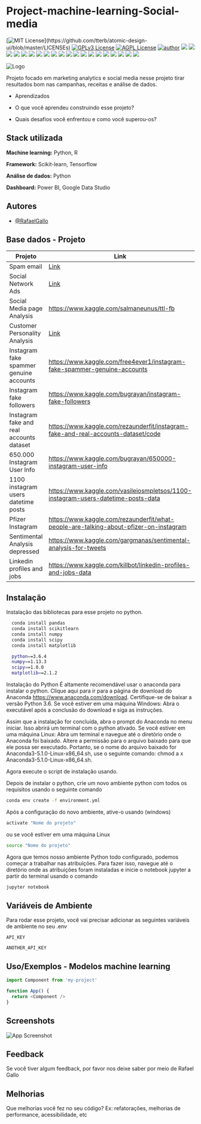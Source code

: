 # Project-machine-learning-Social-media

[![MIT License](https://img.shields.io/apm/l/atomic-design-ui.svg?)](https://github.com/tterb/atomic-design-ui/blob/master/LICENSEs)
[![GPLv3 License](https://img.shields.io/badge/License-GPL%20v3-yellow.svg)](https://opensource.org/licenses/)
[![AGPL License](https://img.shields.io/badge/license-AGPL-blue.svg)](http://www.gnu.org/licenses/agpl-3.0)
[![author](https://img.shields.io/badge/author-RafaelGallo-red.svg)](https://github.com/RafaelGallo?tab=repositories) 
[![](https://img.shields.io/badge/python-3.7+-blue.svg)](https://www.python.org/downloads/release/python-374/) 
[![](https://img.shields.io/badge/R-3.6.0-red.svg)](https://www.r-project.org/)
[![](https://img.shields.io/badge/ggplot2-white.svg)](https://ggplot2.tidyverse.org/)
[![](https://img.shields.io/badge/dplyr-blue.svg)](https://dplyr.tidyverse.org/)
[![](https://img.shields.io/badge/readr-green.svg)](https://readr.tidyverse.org/)
[![](https://img.shields.io/badge/ggvis-black.svg)](https://ggvis.tidyverse.org/)
[![](https://img.shields.io/badge/Shiny-red.svg)](https://shiny.tidyverse.org/)
[![](https://img.shields.io/badge/plotly-green.svg)](https://plotly.com/)
[![](https://img.shields.io/badge/XGBoost-red.svg)](https://xgboost.readthedocs.io/en/stable/#)
[![](https://img.shields.io/badge/Tensorflow-orange.svg)](https://powerbi.microsoft.com/pt-br/)
[![](https://img.shields.io/badge/Keras-red.svg)](https://powerbi.microsoft.com/pt-br/)
[![](https://img.shields.io/badge/CUDA-gree.svg)](https://powerbi.microsoft.com/pt-br/)
[![](https://img.shields.io/badge/Caret-orange.svg)](https://caret.tidyverse.org/)
[![](https://img.shields.io/badge/Pandas-blue.svg)](https://pandas.pydata.org/) 
[![](https://img.shields.io/badge/Matplotlib-blue.svg)](https://matplotlib.org/)
[![](https://img.shields.io/badge/Seaborn-green.svg)](https://seaborn.pydata.org/)
[![](https://img.shields.io/badge/Matplotlib-orange.svg)](https://scikit-learn.org/stable/) 
[![](https://img.shields.io/badge/Scikit_Learn-green.svg)](https://scikit-learn.org/stable/)
[![](https://img.shields.io/badge/Numpy-white.svg)](https://numpy.org/)
[![](https://img.shields.io/badge/PowerBI-red.svg)](https://powerbi.microsoft.com/pt-br/)

![Logo](https://image.freepik.com/vetores-gratis/ilustracao-do-conceito-de-dados-visuais_114360-1912.jpg)

Projeto focado em marketing analytics e social media nesse projeto tirar resultados bom nas campanhas, receitas e análise de dados.

- Aprendizados

- O que você aprendeu construindo esse projeto? 
- Quais desafios você enfrentou e como você superou-os?

## Stack utilizada

**Machine learning:** Python, R

**Framework:** Scikit-learn, Tensorflow

**Análise de dados:** Python

**Dashboard:** Power BI, Google Data Studio

## Autores

- [@RafaelGallo](https://github.com/RafaelGallo)

## Base dados - Projeto

| Projeto               | Link                                                |
| ----------------- | ---------------------------------------------------------------- |
| Spam email | [Link](https://github.com/RafaelGallo/Project-machine-learning---Social-media/blob/main/notebooks/ML%20SPAM/Notebook/model_spam.ipynb)|
| Social Network Ads | [Link](https://github.com/RafaelGallo/Project-machine-learning---Social-media/blob/main/notebooks/Social%20Network%20Ads/Modelo%20machine%20learning%20-%20Previs%C3%A3o%20vendas%20rede%20social.ipynb)|
| Social Media page Analysis | https://www.kaggle.com/salmaneunus/ttl-fb|
| Customer Personality Analysis|[Link](https://github.com/RafaelGallo/Project-machine-learning---Social-media/blob/main/notebooks/Customer%20personality%20analysis/Jupyter%20notebook/model_ml_campaign.ipynb)|
| Instagram fake spammer genuine accounts| https://www.kaggle.com/free4ever1/instagram-fake-spammer-genuine-accounts|
| Instagram fake followers| https://www.kaggle.com/bugrayan/instagram-fake-followers|
| Instagram fake and real accounts dataset| https://www.kaggle.com/rezaunderfit/instagram-fake-and-real-accounts-dataset/code|
| 650.000 Instagram User Info| https://www.kaggle.com/bugrayan/650000-instagram-user-info|
| 1100 instagram users datetime posts|https://www.kaggle.com/vasileiosmpletsos/1100-instagram-users-datetime-posts-data|
| Pfizer Instagram| https://www.kaggle.com/rezaunderfit/what-people-are-talking-about-pfizer-on-instagram|
| Sentimental Analysis depressed | https://www.kaggle.com/gargmanas/sentimental-analysis-for-tweets|
| Linkedin profiles and jobs | https://www.kaggle.com/killbot/linkedin-profiles-and-jobs-data|

## Instalação 

Instalação das bibliotecas para esse projeto no python.

```bash
  conda install pandas 
  conda install scikitlearn
  conda install numpy
  conda install scipy
  conda install matplotlib

  python==3.6.4
  numpy==1.13.3
  scipy==1.0.0
  matplotlib==2.1.2
```
Instalação do Python É altamente recomendável usar o anaconda para instalar o python. Clique aqui para ir para a página de download do Anaconda https://www.anaconda.com/download. Certifique-se de baixar a versão Python 3.6. Se você estiver em uma máquina Windows: Abra o executável após a conclusão do download e siga as instruções. 

Assim que a instalação for concluída, abra o prompt do Anaconda no menu iniciar. Isso abrirá um terminal com o python ativado. Se você estiver em uma máquina Linux: Abra um terminal e navegue até o diretório onde o Anaconda foi baixado. 
Altere a permissão para o arquivo baixado para que ele possa ser executado. Portanto, se o nome do arquivo baixado for Anaconda3-5.1.0-Linux-x86_64.sh, use o seguinte comando: chmod a x Anaconda3-5.1.0-Linux-x86_64.sh.

Agora execute o script de instalação usando.


Depois de instalar o python, crie um novo ambiente python com todos os requisitos usando o seguinte comando

```bash
conda env create -f environment.yml
```
Após a configuração do novo ambiente, ative-o usando (windows)
```bash
activate "Nome do projeto"
```
ou se você estiver em uma máquina Linux
```bash
source "Nome do projeto" 
```
Agora que temos nosso ambiente Python todo configurado, podemos começar a trabalhar nas atribuições. Para fazer isso, navegue até o diretório onde as atribuições foram instaladas e inicie o notebook jupyter a partir do terminal usando o comando
```bash
jupyter notebook
```

## Variáveis de Ambiente

Para rodar esse projeto, você vai precisar adicionar as seguintes variáveis de ambiente no seu .env

`API_KEY`

`ANOTHER_API_KEY`


## Uso/Exemplos - Modelos machine learning

```javascript
import Component from 'my-project'

function App() {
  return <Component />
}
```

## Screenshots

![App Screenshot](https://via.placeholder.com/468x300?text=App+Screenshot+Here)


## Feedback

Se você tiver algum feedback, por favor nos deixe saber por meio de Rafael Gallo


## Melhorias

Que melhorias você fez no seu código? Ex: refatorações, melhorias de performance, acessibilidade, etc

